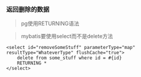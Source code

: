 

### 返回删除的数据

> pg使用RETURNING语法

> mybatis要使用select而不是delete方法  
```
<select id="removeSomeStuff" parameterType="map" resultType="WhateverType" flushCache="true">
    delete from some_stuff where id = #{id}
    RETURNING *
</select>
```
